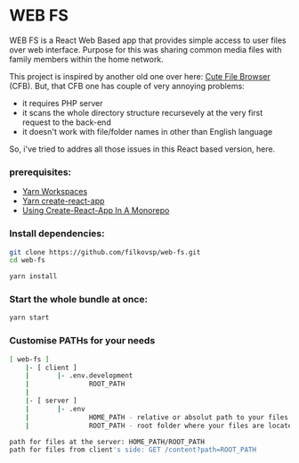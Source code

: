 # WEB FS
WEB FS is a React Web Based app that provides simple access to user files over web interface. Purpose for this was sharing common media files with family members within the home network.

This project is inspired by another old one over here: [Cute File Browser](https://github.com/filkovsp/Cute-File-Browser) (CFB).
But, that CFB one has couple of very annoying problems:
* it requires PHP server
* it scans the whole directory structure recursevely at the very first request to the back-end
* it doesn't work with file/folder names in other than English language

So, i've tried to addres all those issues in this React based version, here.
### prerequisites:
* [Yarn Workspaces](https://classic.yarnpkg.com/en/docs/workspaces)
* [Yarn create-react-app](https://yarnpkg.com/package/create-react-app)
* [Using Create-React-App In A Monorepo](https://frontend-digest.com/using-create-react-app-in-a-monorepo-a4e6f25be7aa)

### Install dependencies:
```sh
git clone https://github.com/filkovsp/web-fs.git
cd web-fs

yarn install
```
### Start the whole bundle at once:
```sh
yarn start
```
### Customise PATHs for your needs
```sh
[ web-fs ]
    |- [ client ]
    |       |- .env.development
    |               ROOT_PATH
    |
    |- [ server ]
    |       |- .env
    |               HOME_PATH - relative or absolut path to your files 
    |               ROOT_PATH - root folder where your files are located

path for files at the server: HOME_PATH/ROOT_PATH
path for files from client's side: GET /content?path=ROOT_PATH
```